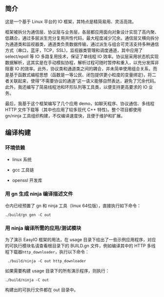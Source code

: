 ## 简介

这是一个基于 Linux 平台的 IO 框架，其特点是精简易用、灵活高效。

框架被拆分为通信层、协议层与业务层，各层都应用面向对象设计实现了高内聚、低耦合，通过多层派生充分复用共性代码，最大程度减少冗余。通信层又横向拆分为通道类和监视器类，通道类负责数据传输，通过派生与组合可灵活支持多种通信方式（串口，蓝牙，TCP，SSL)，监视器类管理和调度通道，其中应用了 select/epoll 等 IO 多路复用技术，保证了单线程 IO 效率。协议层采用状态机实现数据解析，这其实是在手动模拟协程，解析过程可随时暂停和重入，以充分发挥非阻塞 IO 的效率。此外，协议类和通道类之间的耦合，并未简单使用组合关系，而是基于函数式编程思想（函数是一等公民、闭包提供更小粒度的变量绑定)，将二者关联起来，使得“不需要协议的通道”这一语义能够自然表达，避免了冗余代码。此外，我还编写了简易线程池和环形队列等工具类，以便支持更高要求的 IO 业务。

最后，我基于这个框架编写了几个应用 demo，如聊天程序、协议通信、多线程 HTTP 文件下载等（其中也应用了较多现代 C++ 特性)。整个项目都使用 gn/ninja 工具组织构建，不仅编译速度快，且便于维护和扩展。

## 编译构建

### 环境依赖

- linux 系统

- gcc 工具链

- openssl 开发库

### 用 gn 生成 ninja 编译描述文件

仓内已经预置了 gn 和 ninja 工具（linux 64位版），直接执行如下命令：

```shell
./build/gn gen -C out
```

### 用 ninja 编译所需的应用/测试模块

为了演示 EasyIO 框架的用法，在 usage 目录下给出了一些示例应用程序，对应的可执行模块名请查看根目录下的 BUILD.gn 文件，例如编译其中的 HTTP 多线程下载器`http_downloader`，执行以下命令：

```shell
 ./build/ninja -C out http_downloader
```

如果需要构建 usage 目录下的所有演示程序，则执行：

```shell
./build/ninja -C out
```

构建出的可执行文件都在 out 目录中。
